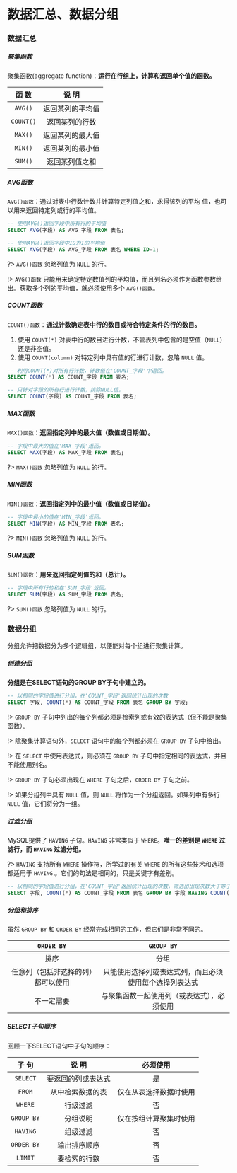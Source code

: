 # 数据汇总、数据分组

### 数据汇总

##### 聚集函数

聚集函数(aggregate function)：**运行在行组上，计算和返回单个值的函数。**

|   函 数   |      说 明       |
| :-------: | :--------------: |
|  `AVG()`  | 返回某列的平均值 |
| `COUNT()` |  返回某列的行数  |
|  `MAX()`  | 返回某列的最大值 |
|  `MIN()`  | 返回某列的最小值 |
|  `SUM()`  |  返回某列值之和  |

##### AVG函数

`AVG()函数`：通过对表中行数计数并计算特定列值之和，求得该列的平均
值，也可以用来返回特定列或行的平均值。

```sql
-- 使用AVG()返回字段中所有行的平均值
SELECT AVG(字段) AS AVG_字段 FROM 表名;

-- 使用AVG()返回字段中ID为1的平均值
SELECT AVG(字段) AS AVG_字段 FROM 表名 WHERE ID=1;
```

?> `AVG()函数` 忽略列值为 `NULL` 的行。

!> `AVG()函数` 只能用来确定特定数值列的平均值，而且列名必须作为函数参数给出。获取多个列的平均值，就必须使用多个 `AVG()函数`。

##### COUNT函数

`COUNT()函数`：**通过计数确定表中行的数目或符合特定条件的行的数目。**

1. 使用 `COUNT(*)` 对表中行的数目进行计数，不管表列中包含的是空值（`NULL`）还是非空值。
2. 使用 `COUNT(column)` 对特定列中具有值的行进行计数，忽略 `NULL` 值。

```sql
-- 利用COUNT(*)对所有行计数，计数值在'COUNT_字段'中返回。
SELECT COUNT(*) AS COUNT_字段 FROM 表名;

-- 只针对字段的所有行进行计数，排除NULL值。
SELECT COUNT(字段) AS COUNT_字段 FROM 表名;
```

##### MAX函数

`MAX()函数`：**返回指定列中的最大值（数值或日期值）。**

```sql
-- 字段中最大的值在'MAX_字段'返回。
SELECT MAX(字段) AS MAX_字段 FROM 表名;
```

?> `MAX()函数` 忽略列值为 `NULL` 的行。

##### MIN函数

`MIN()函数`：**返回指定列中的最小值（数值或日期值）。**

```sql
-- 字段中最小的值在'MIN_字段'返回。
SELECT MIN(字段) AS MIN_字段 FROM 表名;
```

?> `MIN()函数` 忽略列值为 `NULL` 的行。

##### SUM函数

`SUM()函数`：**用来返回指定列值的和（总计）。**

```sql
-- 字段中所有行的和在'SUM_字段'返回。
SELECT SUM(字段) AS SUM_字段 FROM 表名;
```

?> `SUM()函数` 忽略列值为 `NULL` 的行。

### 数据分组

分组允许把数据分为多个逻辑组，以便能对每个组进行聚集计算。

##### 创建分组

**分组是在SELECT语句的GROUP BY子句中建立的。**

```sql
-- 以相同的字段值进行分组，在'COUNT_字段'返回统计出现的次数
SELECT 字段, COUNT(*) AS COUNT_字段 FROM 表名 GROUP BY 字段;
```

!> `GROUP BY` 子句中列出的每个列都必须是检索列或有效的表达式（但不能是聚集函数）。

!> 除聚集计算语句外，`SELECT` 语句中的每个列都必须在 `GROUP BY` 子句中给出。

!> 在 `SELECT` 中使用表达式，则必须在 `GROUP BY` 子句中指定相同的表达式，并且不能使用别名。

!> `GROUP BY` 子句必须出现在 `WHERE` 子句之后，`ORDER BY` 子句之前。

!> 如果分组列中具有 `NULL` 值，则 `NULL` 将作为一个分组返回。如果列中有多行 `NULL` 值，它们将分为一组。

##### 过滤分组

MySQL提供了 `HAVING` 子句。`HAVING` 非常类似于 `WHERE`。**唯一的差别是 `WHERE` 过滤行，而 `HAVING` 过滤分组。**

?> `HAVING` 支持所有 `WHERE` 操作符，所学过的有关 `WHERE` 的所有这些技术和选项都适用于 `HAVING` 。它们的句法是相同的，只是关键字有差别。

```sql
-- 以相同的字段值进行分组，在'COUNT_字段'返回统计出现的次数，筛选出出现次数大于等于3的字段
SELECT 字段, COUNT(*) AS COUNT_字段 FROM 表名 GROUP BY 字段 HAVING COUNT(*) >= 3; 
```

##### 分组和排序

虽然 `GROUP BY` 和 `ORDER BY` 经常完成相同的工作，但它们是非常不同的。

|             `ORDER BY`             |                       `GROUP BY`                       |
| :--------------------------------: | :----------------------------------------------------: |
|                排序                |                          分组                          |
| 任意列（包括非选择的列）都可以使用 | 只能使用选择列或表达式列，而且必须使用每个选择列表达式 |
|             不一定需要             |       与聚集函数一起使用列（或表达式），必须使用       |

##### SELECT子句顺序

回顾一下SELECT语句中子句的顺序：

|   子 句    |       说 明        |        必须使用        |
| :--------: | :----------------: | :--------------------: |
|  `SELECT`  | 要返回的列或表达式 |           是           |
|   `FROM`   |  从中检索数据的表  | 仅在从表选择数据时使用 |
|  `WHERE`   |      行级过滤      |           否           |
| `GROUP BY` |      分组说明      | 仅在按组计算聚集时使用 |
|  `HAVING`  |      组级过滤      |           否           |
| `ORDER BY` |    输出排序顺序    |           否           |
|  `LIMIT`   |    要检索的行数    |           否           |

